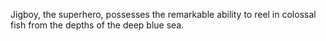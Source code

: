 Jigboy, the superhero, possesses the remarkable ability to reel in colossal fish from the depths of the deep blue sea.

